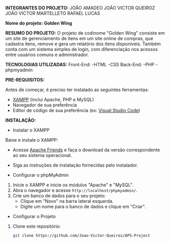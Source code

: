 **INTEGRANTES DO PROJETO:**
JOÃO AMADEO
JOÃO VICTOR QUEIROZ
JOÃO VICTOR MARTELLETO
RAFAEL LUCAS

**Nome do projeto: Golden Wing**

**RESUMO DO PROJETO:**
O projeto de codinome "Golden Wing" consiste em um site de gerenciamento de itens em um site online de compras, que cadastra itens, remove e gera um relatório dos itens disponíveis. Também
conta com um sistema simples de login, com diferenciação nos acessos entre usuários comuns e administrador.

**TECNOLOGIAS UTILIZADAS:**
Front-End:
-HTML
-CSS
Back-End:
-PHP
-phpmyadmin

**PRE-REQUISITOS:**

Antes de começar, é preciso ter instalado as seguintes ferramentas:

- [XAMPP](https://www.apachefriends.org/index.html) (inclui Apache, PHP e MySQL)
- Navegador de sua preferência
- Editor de código de sua preferência (ex: [Visual Studio Code](https://code.visualstudio.com/))

**INSTALAÇÃO:**

- Instalar o XAMPP

Baixe e instale o XAMPP:
   - Acesse [Apache Friends](https://www.apachefriends.org/index.html) e faça o download da versão correspondente ao seu sistema operacional.
   - Siga as instruções de instalação fornecidas pelo instalador.

- Configurar o phpMyAdmin

1. Inicie o XAMPP e inicie os módulos "Apache" e "MySQL".
2. Abra o navegador e acesse `http://localhost/phpmyadmin/`.
3. Crie um banco de dados para o seu projeto:
   - Clique em "Novo" na barra lateral esquerda.
   - Digite um nome para o banco de dados e clique em "Criar".

- Configurar o Projeto

1. Clone este repositório:
   ``` bash
   git clone https://github.com/Joao-Victor-Queiroz/APS-Project
